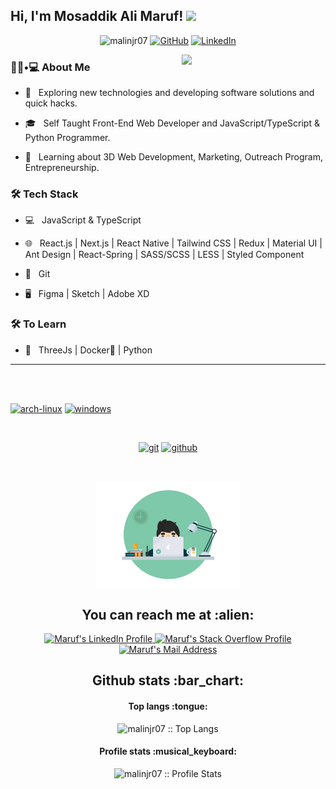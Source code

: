 <h2> Hi, I'm Mosaddik Ali Maruf! <img src="https://media.giphy.com/media/12oufCB0MyZ1Go/giphy.gif" width="50"></h2>

<p align="center">
 <img src="https://komarev.com/ghpvc/?username=malinjr07" alt="malinjr07" />
 <a href="https://github.com/malinjr07"><img src="https://img.shields.io/github/followers/malinjr07.svg?label=GitHub&style=social" alt="GitHub"></a>
 <a href="https://www.linkedin.com/in/m-ali-maruf/"><img src="https://img.shields.io/badge/LinkedIn--_.svg?style=social&logo=linkedin" alt="LinkedIn"></a>
</p>

<img align='right' src="https://media3.giphy.com/media/qgQUggAC3Pfv687qPC/giphy.gif?cid=ecf05e47g4r6i6vvrgmgniurqltjw5201k8cgz17h3jpy1hi&rid=giphy.gif&ct=g" width="230">

<h3> 👨🏻•💻 About Me </h3>

- 🤔 &nbsp; Exploring new technologies and developing software solutions and quick hacks.

- 🎓 &nbsp; Self Taught Front-End Web Developer and JavaScript/TypeScript & Python Programmer.

- 🌱 &nbsp; Learning about 3D Web Development, Marketing, Outreach Program, Entrepreneurship.

<h3>🛠 Tech Stack</h3>

- 💻 &nbsp; JavaScript & TypeScript

- 🌐 &nbsp; React.js | Next.js | React Native | Tailwind CSS | Redux | Material UI | Ant Design | React-Spring | SASS/SCSS | LESS | Styled Component

<!--

- 🛢 &nbsp; MySQL | MongoDB
-->

- 🔧 &nbsp; Git

- 🖥 &nbsp; Figma | Sketch | Adobe XD

<h3>🛠 To Learn</h3>

- 🔧 &nbsp; ThreeJs | Docker🐳 | Python

<hr>

<br/><br/>

<!-- <p align="center">
<a href="https://github.com/malinjr07"><img src="https://img.shields.io/badge/python-FFFF00.svg?style=for-the-badge&logo=python&logoColor=0768a8&labelColor=ffffff" alt="python"></a>
<a href="https://github.com/malinjr07"><img src="https://img.shields.io/badge/C++-4B0082.svg?style=for-the-badge&logo=c%2B%2B&logoColor=4B0082&labelColor=ffffff" alt="cplusplus"></a>
<a href="https://github.com/malinjr07"><img src="https://img.shields.io/badge/JS-f5f542.svg?style=for-the-badge&logo=javascript&logoColor=f5f542&labelColor=ffffff" alt="javascript"></a>
<a href="https://github.com/malinjr07"><img src="https://img.shields.io/badge/GO-42c8f5.svg?style=for-the-badge&logo=go&logoColor=42c8f5&labelColor=ffffff" alt="golang"></a>
<a href="https://github.com/malinjr07"><img src="https://img.shields.io/badge/BASH-4a5057.svg?style=for-the-badge&logo=gnu-bash&logoColor=4a5057&labelColor=ffffff" alt="bash"></a>
<a href="https://github.com/malinjr07"><img src="https://img.shields.io/badge/PHP-6566ba.svg?style=for-the-badge&logo=php&logoColor=6566ba&labelColor=ffffff" alt="javascript"></a>
<a href="https://github.com/malinjr07"><img src="https://img.shields.io/badge/scala-red.svg?style=for-the-badge&logo=scala&logoColor=red&labelColor=ffffff" alt="scala"></a>
</p><br>

<p align="center">
<a href="https://github.com/malinjr07"><img src="https://img.shields.io/badge/react-61DAFB.svg?style=for-the-badge&logo=react&logoColor=61DAFB&labelColor=ffffff" alt="react"></a>
<a href="https://github.com/malinjr07"><img src="https://img.shields.io/badge/React Native-3aabe8.svg?style=for-the-badge&logo=react&logoColor=3aabe8&labelColor=ffffff" alt="react native"></a>
<a href="https://github.com/malinjr07"><img src="https://img.shields.io/badge/django-47474f.svg?style=for-the-badge&logo=django&logoColor=black&labelColor=ffffff" alt="django"></a>
<a href="https://github.com/malinjr07"><img src="https://img.shields.io/badge/tensorflow-FF6F00.svg?style=for-the-badge&logo=tensorflow&logoColor=FF6F00&labelColor=ffffff" alt="tensorflow"></a>
</p><br>

<p align="center">
<a href="https://github.com/malinjr07"><img src="https://img.shields.io/badge/postgresql-6566ba.svg?style=for-the-badge&logo=postgresql&logoColor=6566ba&labelColor=ffffff" alt="postgresql"></a>
<a href="https://github.com/malinjr07"><img src="https://img.shields.io/badge/mysql-3aabe8.svg?style=for-the-badge&logo=mysql&logoColor=3aabe8&labelColor=ffffff" alt="mysql"></a>
<a href="https://github.com/malinjr07"><img src="https://img.shields.io/badge/sqlite-1daede.svg?style=for-the-badge&logo=sqlite&logoColor=1daede&labelColor=ffffff" alt="sqlite"></a>
</p><br>

<p align="center">
<a href="https://github.com/malinjr07">
<img src="https://img.shields.io/badge/vscode-blue.svg?style=for-the-badge&logo=visual-studio-code&labelColor=ffffff&logoColor=blue" alt="vscode">
</a>
<a href="https://github.com/malinjr07"><img src="https://img.shields.io/badge/vim-darkgreen.svg?style=for-the-badge&logo=vim&logoColor=darkgreen&labelColor=ffffff" alt="vim"></a>
</p><br>

<p align="center">
<a href="https://github.com/malinjr07">
<img src="https://img.shields.io/badge/ubuntu-f7873b.svg?style=for-the-badge&logo=ubuntu&labelColor=ffffff&logoColor=f7873b" alt="ubuntu"> -->
</a>
<a href="https://github.com/malinjr07"><img src="https://img.shields.io/badge/arch-0066cc.svg?style=for-the-badge&logo=arch-linux&logoColor=0066cc&labelColor=ffffff" alt="arch-linux"></a>
<a href="https://github.com/malinjr07"><img src="https://img.shields.io/badge/windows-3795fa.svg?style=for-the-badge&logo=windows&logoColor=3795fa&labelColor=ffffff" alt="windows"></a>
</p><br>

<p align="center">
<a href="https://github.com/malinjr07"><img src="https://img.shields.io/badge/git-F05032.svg?style=for-the-badge&logo=git&logoColor=F05032&labelColor=ffffff" alt="git"></a>
<a href="https://github.com/malinjr07"><img src="https://img.shields.io/badge/github-black.svg?style=for-the-badge&logo=github&logoColor=black&labelColor=ffffff" alt="github"></a>

</p><br>

<p align="center"><img align='center' src="https://raw.githubusercontent.com/nirala96/nirala96/master/70804f7e25b11f29db904f2fa7b4cd9d.gif" width="230"></p>

<h2 align="center">You can reach me at :alien:</h2>

<p align="center">
  <!-- <a href="https://dev.to/anhello">
    <img src="https://d2fltix0v2e0sb.cloudfront.net/dev-badge.svg" alt="Maruf's DEV Profile" height="30" width="30">
  </a> -->

  <a href="https://www.linkedin.com/in/malinjr07/">
    <img src="https://www.vectorlogo.zone/logos/linkedin/linkedin-icon.svg" alt="Maruf's LinkedIn Profile" height="30" width="30">
  </a>

  <a href="https://stackoverflow.com/users/12616871/maruf-ali?tab=profile">
    <img src="https://www.vectorlogo.zone/logos/stackoverflow/stackoverflow-icon.svg" alt="Maruf's Stack Overflow Profile" height="30" width="30">
  </a>

  <a href="mailto:malinjr07@gmail.com">
    <img src="https://www.vectorlogo.zone/logos/gmail/gmail-icon.svg" alt="Maruf's Mail Address" height="30" width="30">
  </a>

  <!-- <a href="https://stackshare.io/anhello">
    <img src="https://cdn.worldvectorlogo.com/logos/stackshare.svg" alt="Maruf's StackShare Profile" height="30" width="30">
  </a> -->

  <!-- <a href="https://gitlab.com/AnhellO">
    <img src="https://www.vectorlogo.zone/logos/gitlab/gitlab-icon.svg" alt="Maruf's GitLab Profile" height="30" width="30">
  </a> -->

  <!-- <a href="https://medium.com/@ajzavala">
    <img src="https://www.vectorlogo.zone/logos/medium/medium-tile.svg" alt="Maruf's Medium Profile" height="30" width="30">
  </a> -->

<!--   <a href="https://www.youtube.com/channel/UCobico-6LEfrfDMrc9zHjmg">
    <img src="https://www.vectorlogo.zone/logos/youtube/youtube-icon.svg" alt="Maruf's YouTube Channel" height="30" width="30">
  </a> -->
</p>

<h2 align="center">Github stats :bar_chart:</h2>

<h4 align="center">Top langs :tongue:</h4>

<p align="center"><img src="https://github-readme-stats-sigma-five.vercel.app/api/top-langs/?username=malinjr07&langs_count=8&theme=tokyonight&layout=compact" alt="malinjr07 :: Top Langs" /></p>

<h4 align="center">Profile stats :musical_keyboard:</h4>

<p align="center"><img src="https://github-readme-stats-sigma-five.vercel.app/api?username=malinjr07&show_icons=true&theme=synthwave" alt="malinjr07 :: Profile Stats" /></p>

